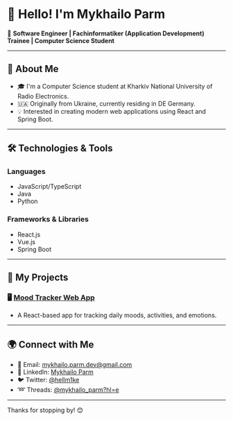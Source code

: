 # 👋 Hello! I'm Mykhailo Parm 

🚀 **Software Engineer | Fachinformatiker (Application Development) Trainee | Computer Science Student**

---

## 🌟 About Me

- 🎓 I'm a Computer Science student at Kharkiv National University of Radio Electronics.
- 🇺🇦 Originally from Ukraine, currently residing in DE Germany.
- 💡 Interested in creating modern web applications using React and Spring Boot.

---

## 🛠️ Technologies & Tools

### **Languages**
- JavaScript/TypeScript
- Java
- Python

### **Frameworks & Libraries**
- React.js
- Vue.js
- Spring Boot

---

## 📂 My Projects

### 🖥️ **[Mood Tracker Web App](https://github.com/Mykhailo-Parm/moodtrack)**
- A React-based app for tracking daily moods, activities, and emotions.

---

## 🌍 Connect with Me

- 📧 Email: [mykhailo.parm.dev@gmail.com](mailto:mykhailo.parm.dev@gmail.com)
- 💼 LinkedIn: [Mykhailo Parm](https://www.linkedin.com/in/mykhailo-parm/)
- 🐦 Twitter: [@hellm1ke](https://x.com/hellm1ke)
- ➿ Threads: [@mykhailo_parm?hl=e](https://www.threads.net/@mykhailo_parm)

---

Thanks for stopping by! 😊
